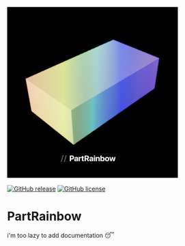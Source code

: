 <img src="assets/PartRainbowLogo.png" width="400" height="400">

[![GitHub release](https://img.shields.io/github/v/release/gamma-sigma-beep/PartRainbow?logo=roblox)](https://github.com/max96git/SocialRainbow/releases)
[![GitHub license](https://img.shields.io/github/license/gamma-sigma-beep/PartRainbow?logo=apache)](LICENSE.txt)
# PartRainbow

i'm too lazy to add documentation 😴
